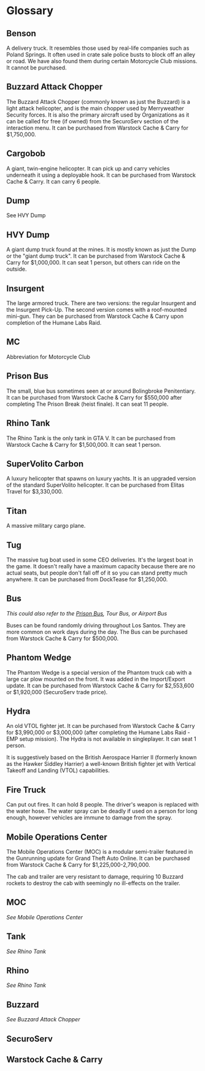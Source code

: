 # Glossary

## Benson
A delivery truck. It resembles those used by real-life companies such as Poland Springs. It often used in crate sale police busts to block off an alley or road. We have also found them during certain Motorcycle Club missions. It cannot be purchased.

## Buzzard Attack Chopper
The Buzzard Attack Chopper (commonly known as just the Buzzard) is a light attack helicopter, and is the main chopper used by Merryweather Security forces. It is also the primary aircraft used by Organizations as it can be called for free (if owned) from the SecuroServ section of the interaction menu. It can be purchased from Warstock Cache & Carry for $1,750,000. 

## Cargobob
A giant, twin-engine helicopter. It can pick up and carry vehicles underneath it using a deployable hook. It can be purchased from Warstock Cache & Carry. It can carry 6 people.

## Dump
See HVY Dump

## HVY Dump
A giant dump truck found at the mines. It is mostly known as just the Dump or the "giant dump truck". It can be purchased from Warstock Cache & Carry for $1,000,000. It can seat 1 person, but others can ride on the outside.

## Insurgent
The large armored truck. There are two versions: the regular Insurgent and the Insurgent Pick-Up. The second version comes with a roof-mounted mini-gun. They can be purchased from Warstock Cache & Carry upon completion of the Humane Labs Raid.

## MC
Abbreviation for Motorcycle Club

## Prison Bus
The small, blue bus sometimes seen at or around Bolingbroke Penitentiary. It can be purchased from Warstock Cache & Carry for $550,000 after completing The Prison Break \(heist finale\). It can seat 11 people.

## Rhino Tank
The Rhino Tank is the only tank in GTA V. It can be purchased from Warstock Cache & Carry for $1,500,000. It can seat 1 person.

## SuperVolito Carbon
A luxury helicopter that spawns on luxury yachts. It is an upgraded version of the standard SuperVolito helicopter. It can be purchased from Elitas Travel for $3,330,000.

## Titan
A massive military cargo plane.

## Tug
The massive tug boat used in some CEO deliveries. It's the largest boat in the game. It doesn't really have a maximum capacity because there are no actual seats, but people don't fall off of it so you can stand pretty much anywhere. It can be purchased from DockTease for $1,250,000.

## Bus
_This could also refer to the _[_Prison Bus_](#prison-bus)_, Tour Bus, or Airport Bus_

Buses can be found randomly driving throughout Los Santos. They are more common on work days during the day. The Bus can be purchased from Warstock Cache & Carry for $500,000.

## Phantom Wedge
The Phantom Wedge is a special version of the Phantom truck cab with a large car plow mounted on the front. It was added in the Import/Export update. It can be purchased from Warstock Cache & Carry for $2,553,600 or $1,920,000 \(SecuroServ trade price\).

## Hydra
An old VTOL fighter jet. It can be purchased from Warstock Cache & Carry for $3,990,000 or $3,000,000 \(after completing the Humane Labs Raid - EMP setup mission\). The Hydra is not available in singleplayer. It can seat 1 person.

It is suggestively based on the British Aerospace Harrier II \(formerly known as the Hawker Siddley Harrier\) a well-known British fighter jet with Vertical Takeoff and Landing \(VTOL\) capabilities.

## Fire Truck
Can put out fires. It can hold 8 people. The driver's weapon is replaced with the water hose. The water spray can be deadly if used on a person for long enough, however vehicles are immune to damage from the spray. 

## Mobile Operations Center
The Mobile Operations Center (MOC) is a modular semi-trailer featured in the Gunrunning update for Grand Theft Auto Online. It can be purchased from Warstock Cache & Carry for $1,225,000-2,790,000. 

The cab and trailer are very resistant to damage, requiring 10 Buzzard rockets to destroy the cab with seemingly no ill-effects on the trailer. 

## MOC
_See Mobile Operations Center_

## Tank
_See Rhino Tank_

## Rhino
_See Rhino Tank_

## Buzzard
_See Buzzard Attack Chopper_

## SecuroServ

## Warstock Cache & Carry

